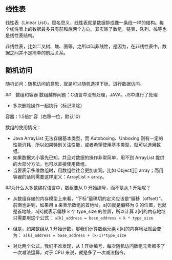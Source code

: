 ## 线性表
线性表（Linear List）。顾名思义，线性表就是数据排成像一条线一样的结构。每个线性表上的数据最多只有前和后两个方向。其实除了数组，链表、队列、栈等也是线性表结构。

非线性表，比如二叉树、堆、图等。之所以叫非线性，是因为，在非线性表中，数据之间并不是简单的前后关系。

## 随机访问
随机访问：随机访问的意思，就是可以随机选择下标，进行数据访问。

##　数组和容器
数组越界问题：C语言中没有处理，JAVA、JS中进行了处理
- 多次删除操作一起执行（标记清除）

容器：1.5倍扩容（右移一位，默认10）

数组的使用情况：
- Java ArrayList 无法存储基本类型，而 Autoboxing、Unboxing 则有一定的性能消耗，所以如果特别关注性能，或者希望使用基本类型，就可以选用数组。
- 如果数据大小事先已知，并且对数据的操作非常简单，用不到 ArrayList 提供的大部分方法，也可以直接使用数组。
- 当要表示多维数组时，用数组往往会更加直观。比如 Object[][] array；而用容器的话则需要这样定义：ArrayList > array。

##为什么大多数编程语言中，数组要从 0 开始编号，而不是从 1 开始呢？

- 从数组存储的内存模型上来看，“下标”最确切的定义应该是“偏移（offset）”。前面也讲到，如果用 a 来表示数组的首地址，a[0]就是偏移为 0 的位置，也就是首地址，a[k]就表示偏移 k 个 type_size 的位置，所以计算 a[k]的内存地址只需要用这个公式：
```a[k]_address = base_address + k * type_size```

- 但是，如果数组从 1 开始计数，那我们计算数组元素 a[k]的内存地址就会变为：
```a[k]_address = base_address + (k-1)*type_size```
- 对比两个公式，我们不难发现，从 1 开始编号，每次随机访问数组元素都多了一次减法运算，对于 CPU 来说，就是多了一次减法指令。
